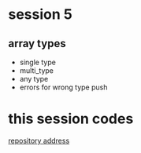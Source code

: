 # session 5
## array types
- single type
- multi_type
- any type
- errors for wrong type push


# this session codes
<a href="https://github.com/mahdic200/typescript-tutorial">repository address</a>
